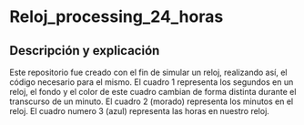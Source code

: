 # Reloj_processing_24_horas
## Descripción y explicación
Este repositorio fue creado con el fin de simular un reloj, realizando así, el código necesario para el mismo. 
El cuadro 1 representa los segundos en un reloj, el fondo y el color de este cuadro cambian de forma distinta durante el transcurso de un minuto.
El cuadro 2 (morado) representa los minutos en el reloj.
El cuadro numero 3 (azul) representa las horas en nuestro reloj.
